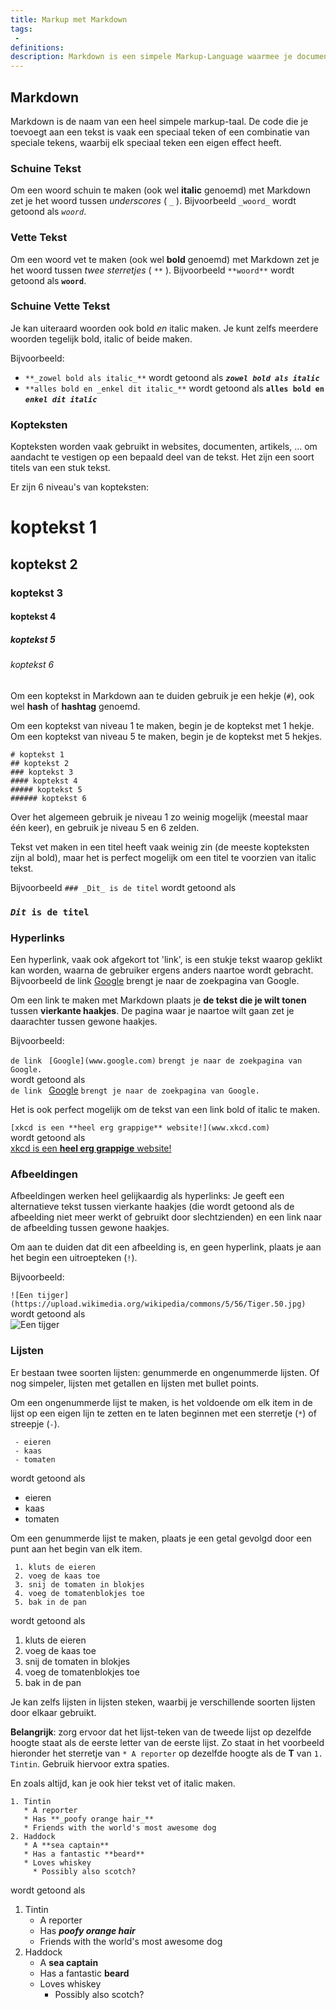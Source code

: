 ```yaml
---
title: Markup met Markdown
tags: 
 - 
definitions:
description: Markdown is een simpele Markup-Language waarmee je documenten kan maken in een Code Editor. Je kan titels, alinea's, vette tekst, schuine tekst, lijsten, ... aanmaken met behulp van duidelijke annotaties.
---
```



## Markdown

Markdown is de naam van een heel simpele markup-taal. De code die je toevoegt aan een tekst is vaak een speciaal teken of een combinatie van speciale tekens, waarbij elk speciaal teken een eigen effect heeft.

### Schuine Tekst

Om een woord schuin te maken (ook wel **italic** genoemd) met Markdown zet je het woord tussen _underscores_ ( `_` ). Bijvoorbeeld `_woord_` wordt getoond als _`woord`_.

### Vette Tekst

Om een woord vet te maken (ook wel **bold** genoemd) met Markdown zet je het woord tussen _twee sterretjes_ ( `**` ). Bijvoorbeeld `**woord**` wordt getoond als **`woord`**.

### Schuine Vette Tekst

Je kan uiteraard woorden ook bold _en_ italic maken. Je kunt zelfs meerdere woorden tegelijk bold, italic of beide maken.

Bijvoorbeeld:
 -  `**_zowel bold als italic_**` wordt getoond als **_`zowel bold als italic`_**
 - `**alles bold en _enkel dit italic_**` wordt getoond als **`alles bold en `_`enkel dit italic`_**

### Kopteksten

Kopteksten worden vaak gebruikt in websites, documenten, artikels, ... om aandacht te vestigen op een bepaald deel van de tekst. Het zijn een soort titels van een stuk tekst.

Er zijn 6 niveau's van kopteksten:

# koptekst 1
## koptekst 2
### koptekst 3
#### koptekst 4
##### koptekst 5
###### koptekst 6

Om een koptekst in Markdown aan te duiden gebruik je een hekje (`#`), ook wel **hash** of **hashtag** genoemd. 

Om een koptekst van niveau 1 te maken, begin je de koptekst met 1 hekje. Om een koptekst van niveau 5 te maken, begin je de koptekst met 5 hekjes.

```
# koptekst 1
## koptekst 2
### koptekst 3
#### koptekst 4
##### koptekst 5
###### koptekst 6
```

Over het algemeen gebruik je niveau 1 zo weinig mogelijk (meestal maar één keer), en gebruik je niveau 5 en 6 zelden.

Tekst vet maken in een titel heeft vaak weinig zin (de meeste kopteksten zijn al bold), maar het is perfect mogelijk om een titel te voorzien van italic tekst.

Bijvoorbeeld `### _Dit_ is de titel` wordt getoond als 

###  _`Dit`_` is de titel`

### Hyperlinks

Een hyperlink, vaak ook afgekort tot 'link', is een stukje tekst waarop geklikt kan worden, waarna de gebruiker ergens anders naartoe wordt gebracht. Bijvoorbeeld de link [Google](www.google.com) brengt je naar de zoekpagina van Google.

Om een link te maken met Markdown plaats je **de tekst die je wilt tonen** tussen **vierkante haakjes**. De pagina waar je naartoe wilt gaan zet je daarachter tussen gewone haakjes.

Bijvoorbeeld: 

`de link ` `[Google](www.google.com)` `brengt je naar de zoekpagina van Google.` 
<br>wordt getoond als<br>
`de link ` [Google](`www.google.com`) `brengt je naar de zoekpagina van Google.` 

Het is ook perfect mogelijk om de tekst van een link bold of italic te maken.

`[xkcd is een **heel erg grappige** website!](www.xkcd.com)`
<br>wordt getoond als<br>
[xkcd is een **heel erg grappige** website!](www.xkcd.com)

### Afbeeldingen

Afbeeldingen werken heel gelijkaardig als hyperlinks: Je geeft een alternatieve tekst tussen vierkante haakjes (die wordt getoond als de afbeelding niet meer werkt of gebruikt door slechtzienden) en een link naar de afbeelding tussen gewone haakjes. 

Om aan te duiden dat dit een afbeelding is, en geen hyperlink, plaats je aan het begin een uitroepteken (`!`).

Bijvoorbeeld:

`![Een tijger](https://upload.wikimedia.org/wikipedia/commons/5/56/Tiger.50.jpg)`
<br>wordt getoond als<br>
![Een tijger](https://upload.wikimedia.org/wikipedia/commons/5/56/Tiger.50.jpg)

### Lijsten

Er bestaan twee soorten lijsten: genummerde en ongenummerde lijsten. Of nog simpeler, lijsten met getallen en lijsten met bullet points.

Om een ongenummerde lijst te maken, is het voldoende om elk item in de lijst op een eigen lijn te zetten en te laten beginnen met een sterretje (`*`) of streepje (`-`).

```
 - eieren
 - kaas
 - tomaten
```
wordt getoond als 
 - eieren
 - kaas
 - tomaten

Om een genummerde lijst te maken, plaats je een getal gevolgd door een punt aan het begin van elk item.


```
 1. kluts de eieren
 2. voeg de kaas toe
 3. snij de tomaten in blokjes
 4. voeg de tomatenblokjes toe
 5. bak in de pan
```
wordt getoond als 
 1. kluts de eieren
 2. voeg de kaas toe
 3. snij de tomaten in blokjes
 4. voeg de tomatenblokjes toe
 5. bak in de pan

Je kan zelfs lijsten in lijsten steken, waarbij je verschillende soorten lijsten door elkaar gebruikt. 

**Belangrijk**: zorg ervoor dat het lijst-teken van de tweede lijst op dezelfde hoogte staat als de eerste letter van de eerste lijst. Zo staat in het voorbeeld hieronder het sterretje van `* A reporter` op dezelfde hoogte als de **T** van `1. Tintin`. Gebruik hiervoor extra spaties.

En zoals altijd, kan je ook hier tekst vet of italic maken.

```
1. Tintin
   * A reporter
   * Has **_poofy orange hair_**
   * Friends with the world's most awesome dog
2. Haddock
   * A **sea captain**
   * Has a fantastic **beard**
   * Loves whiskey
     * Possibly also scotch?
```
wordt getoond als 
1. Tintin
   * A reporter
   * Has **_poofy orange hair_**
   * Friends with the world's most awesome dog
2. Haddock
   * A **sea captain**
   * Has a fantastic **beard**
   * Loves whiskey
     * Possibly also scotch?

   